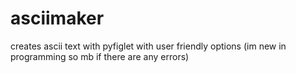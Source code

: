 # asciimaker
creates ascii text with pyfiglet with user friendly options (im new in programming so mb if there are any errors)
